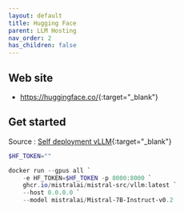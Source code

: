 ```yaml
---
layout: default
title: Hugging Face
parent: LLM Hosting
nav_order: 2
has_children: false
---
```


## Web site

- <https://huggingface.co/>{:target="_blank"}

## Get started

Source : [Self deployment vLLM](https://docs.mistral.ai/self-deployment/vllm/){:target="_blank"}

``` powershell
$HF_TOKEN=""

docker run --gpus all `
    -e HF_TOKEN=$HF_TOKEN -p 8000:8000 `
    ghcr.io/mistralai/mistral-src/vllm:latest `
    --host 0.0.0.0 `
    --model mistralai/Mistral-7B-Instruct-v0.2
```

